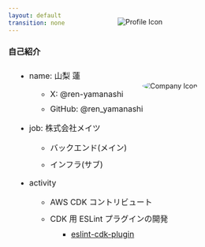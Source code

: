```yaml
---
layout: default
transition: none
---
```


<style scoped>
.profile {
  position: absolute;
  top: 90px;
  left: 450px;
}

.mates {
  position: absolute;
  top: 220px;
  left: 500px;
  border-radius: 50%;
}

._bullet li {
  font-size: 1rem !important;
  margin-bottom: 10px !important;
  margin-top: 10px !important;
}
._bullet ul {
  @apply !list-disc text-vprimary;
  font-size: 25px !important;
}
._bullet li::marker {
  @apply inline-block text-vpurple;
	font-weight: bold;
}
</style>

<div class="text-center">

### 自己紹介

</div>

<img src="/profile.png" class="w-11 h-11 mx-10 profile" alt="Profile Icon" />
<img src="/mates.png" class="w-10 h-10 mx-7 mates" alt="Company Icon" />

<div class="_bullet flex items-center justify-center h-full">

* name: 山梨 蓮
  * X: @ren-yamanashi
  * GitHub: @ren_yamanashi

* job: 株式会社メイツ
  * バックエンド(メイン)
  * インフラ(サブ)

* activity
  * AWS CDK コントリビュート
  * CDK 用 ESLint プラグインの開発  
    * [eslint-cdk-plugin](https://eslint-cdk-plugin.dev/)

</div>

<!-- 
自己紹介です。山梨と申します  
株式会社メイツというEdTech企業で主にバックエンドの開発をしています。 
 
業務でも趣味でもTypeScriptを触ることが多く、個人の活動の方では、AWS CDK という IaC ツール (インフラをコードで構築するツール) のコントリビュートをしたり、CDK 用の ESLint プラグインを開発したりしています

今回は、そのCDK用ESLintプラグインの開発経験をもとに、ESLintカスタムルールについてお話しします。
-->